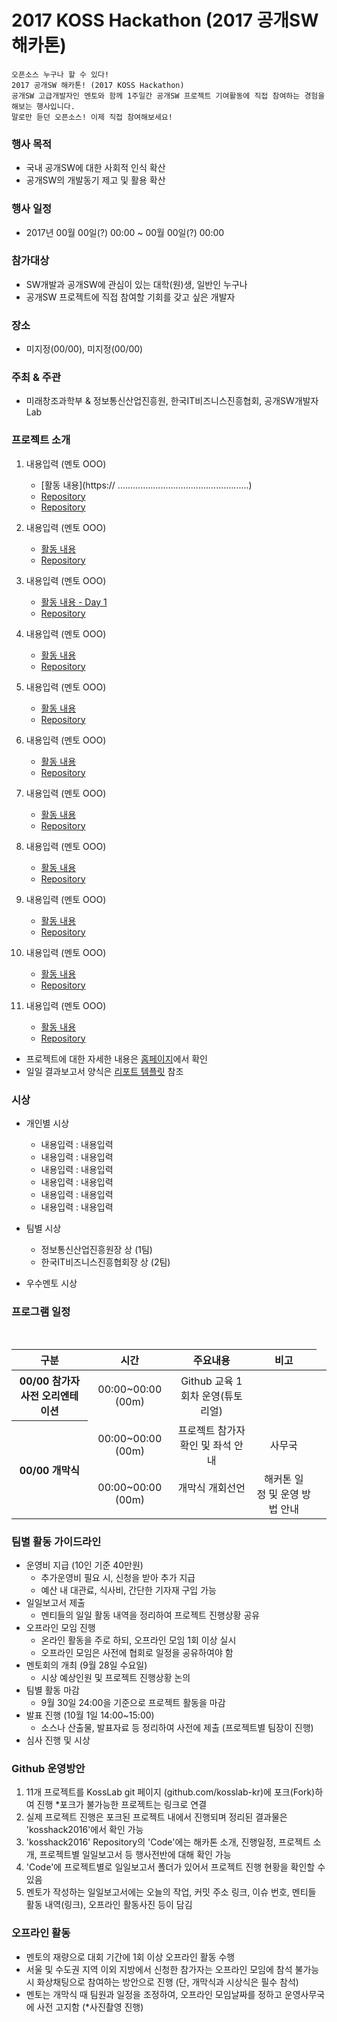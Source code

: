 # 2017 KOSS Hackathon (2017 공개SW 해카톤)

	오픈소스 누구나 할 수 있다!
	2017 공개SW 해카톤! (2017 KOSS Hackathon)
	공개SW 고급개발자인 멘토와 함께 1주일간 공개SW 프로젝트 기여활동에 직접 참여하는 경험을 해보는 행사입니다.
	말로만 듣던 오픈소스! 이제 직접 참여해보세요!

### 행사 목적
* 국내 공개SW에 대한 사회적 인식 확산
* 공개SW의 개발동기 제고 및 활용 확산

### 행사 일정
* 2017년 00월 00일(?) 00:00 ~ 00월 00일(?) 00:00

### 참가대상
* SW개발과 공개SW에 관심이 있는 대학(원)생, 일반인 누구나
* 공개SW 프로젝트에 직접 참여할 기회를 갖고 싶은 개발자

### 장소
* 미지정(00/00), 미지정(00/00)

### 주최 & 주관
* 미래창조과학부 & 정보통신산업진흥원, 한국IT비즈니스진흥협회, 공개SW개발자Lab

### 프로젝트 소개
1. 내용입력 (멘토 OOO)
	- [활동 내용](https:// ....................................................)
	- [Repository](https://....................................................)
	- [Repository](https://....................................................)

2. 내용입력 (멘토 OOO)
	- [활동 내용](https://....................................................)
	- [Repository](https://....................................................)

3. 내용입력 (멘토 OOO)
	- [활동 내용 - Day 1](https://....................................................)
	- [Repository](https://....................................................)

4. 내용입력 (멘토 OOO)
	- [활동 내용](https://....................................................)
	- [Repository](https://....................................................)

5. 내용입력 (멘토 OOO)
	- [활동 내용](https://....................................................)
	- [Repository](https://....................................................)

6. 내용입력 (멘토 OOO)
	- [활동 내용](https://....................................................)
	- [Repository](https://....................................................)

7. 내용입력 (멘토 OOO)
	- [활동 내용](https://....................................................)
	- [Repository](https://....................................................)

8. 내용입력 (멘토 OOO)
	- [활동 내용](https://....................................................)
	- [Repository](https://....................................................)

9. 내용입력 (멘토 OOO)
	- [활동 내용](https://....................................................)
	- [Repository](https://....................................................)

10. 내용입력 (멘토 OOO)
	- [활동 내용](https://....................................................)
	- [Repository](https://....................................................)

11. 내용입력 (멘토 OOO)
	- [활동 내용](https://....................................................)
	- [Repository](https://....................................................)

* 프로젝트에 대한 자세한 내용은 [홈페이지](https://....................................................)에서 확인
* 일일 결과보고서 양식은 [리포트 템플릿](https://....................................................) 참조

### 시상
* 개인별 시상
	- 내용입력 : 내용입력
	- 내용입력 : 내용입력
	- 내용입력 : 내용입력
	- 내용입력 : 내용입력
	- 내용입력 : 내용입력
	- 내용입력 : 내용입력

* 팀별 시상
	- 정보통신산업진흥원장 상 (1팀)
	- 한국IT비즈니스진흥협회장 상 (2팀)

* 우수멘토 시상

### 프로그램 일정

<table>
    <thead>
        <tr>
            <th align="center">구분</th>
            <th align="center">시간</th>
            <th align="center">주요내용</th>
            <th align="center">비고</th>
        </tr>
    </thead>
    <tbody>
     <tr>
        <th align="center" rowspan="1">00/00 참가자 사전 오리엔테이션</th>
        <td align="center">00:00~00:00 (00m)</td>
        <td align="center">Github 교육 1회차 운영(튜토리얼)</td>
        <td> </td>
    </tr>
    <tr>
      <th align="center" rowspan="13">00/00 개막식</th>
      <td align="center">00:00~00:00 (00m)</td>
      <td align="center">프로젝트 참가자 확인 및 좌석 안내</td>
      <td align="center">사무국</td>
    </tr>
    <tr>
      <td align="center">	00:00~00:00 (00m)</td>
      <td align="center">개막식 개회선언<BR>
      <td align="center">해커톤 일정 및 운영 방법 안내</td>
      <td align="center"></td>
    </tr>	    
    

</table>

### 팀별 활동 가이드라인
* 운영비 지급 (10인 기준 40만원)
	- 추가운영비 필요 시, 신청을 받아 추가 지급
	- 예산 내 대관료, 식사비, 간단한 기자재 구입 가능
* 일일보고서 제출
	- 멘티들의 일일 활동 내역을 정리하여 프로젝트 진행상황 공유
* 오프라인 모임 진행
	- 온라인 활동을 주로 하되, 오프라인 모임 1회 이상 실시
	- 오프라인 모임은 사전에 협회로 일정을 공유하여야 함
* 멘토회의 개최 (9월 28일 수요일)
	- 시상 예상인원 및 프로젝트 진행상황 논의
* 팀별 활동 마감
	- 9월 30일 24:00을 기준으로 프로젝트 활동을 마감
* 발표 진행 (10월 1일 14:00~15:00)
	- 소스나 산출물, 발표자료 등 정리하여 사전에 제출 (프로젝트별 팀장이 진행)
* 심사 진행 및 시상

### Github 운영방안
1. 11개 프로젝트를 KossLab git 페이지 (github.com/kosslab-kr)에 포크(Fork)하여 진행
	*포크가 불가능한 프로젝트는 링크로 연결
2. 실제 프로젝트 진행은 포크된 프로젝트 내에서 진행되며 정리된 결과물은 'kosshack2016'에서 확인 가능
3. 'kosshack2016' Repository의 'Code'에는 해카톤 소개, 진행일정, 프로젝트 소개, 프로젝트별 일일보고서 등 행사전반에 대해 확인 가능
4. 'Code'에 프로젝트별로 일일보고서 폴더가 있어서 프로젝트 진행 현황을 확인할 수 있음
5. 멘토가 작성하는 일일보고서에는 오늘의 작업, 커밋 주소 링크, 이슈 번호, 멘티들 활동 내역(링크), 오프라인 활동사진 등이 담김

### 오프라인 활동
* 멘토의 재량으로 대회 기간에 1회 이상 오프라인 활동 수행
* 서울 및 수도권 지역 이외 지방에서 신청한 참가자는 오프라인 모임에 참석 불가능시 화상채팅으로 참여하는 방안으로 진행 (단, 개막식과 시상식은 필수 참석)
* 멘토는 개막식 때 팀원과 일정을 조정하여, 오프라인 모임날짜를 정하고 운영사무국에 사전 고지함 (*사진촬영 진행)
